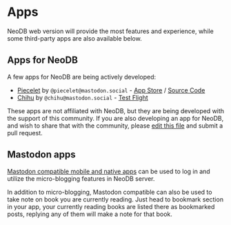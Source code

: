 # Apps

NeoDB web version will provide the most features and experience, while some third-party apps are also available below.

## Apps for NeoDB

A few apps for NeoDB are being actively developed:

 - [Piecelet](https://piecelet.app) by `@piecelet@mastodon.social` - [App Store](https://apps.apple.com/app/piecelet-for-neodb/id6739444863) / [Source Code](https://github.com/lcandy2/neodb-app)
 - [Chihu](https://chihu.app) by `@chihu@mastodon.social` - [Test Flight](https://testflight.apple.com/join/WmbnP9Vx)

These apps are not affiliated with NeoDB, but they are being developed with the support of this community. If you are also developing an app for NeoDB, and wish to share that with the community, please [edit this file](https://github.com/neodb-social/neodb-doc/edit/main/docs/apps.md) and submit a pull request.


## Mastodon apps

[Mastodon compatible mobile and native apps](https://joinmastodon.org/apps) can be used to log in and utilize the micro-blogging features in NeoDB server.

In addition to micro-blogging, Mastodon compatible can also be used to take note on book you are currently reading. Just head to bookmark section in your app, your currently reading books are listed there as bookmarked posts, replying any of them will make a note for that book.
